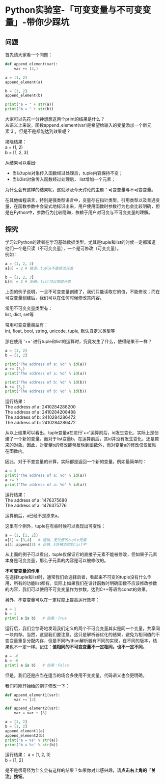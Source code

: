 # Python实验室-「可变变量与不可变变量」-带你少踩坑

## 问题
首先请大家看一个问题：
```python
def append_element(var):
    var += (3,)

a = (1, 2)
append_element(a)

b = [1, 2]
append_element(b)

print("a = " + str(a))
print("b = " + str(b))
```
大家可以先花一分钟想想这两个print的结果是什么？  
从语义上来说，函数append_element(var)是希望给输入的变量添加一个新元素'3'，但是不是都能达到效果呢？

揭晓结果：  
a = (1, 2)  
b = [1, 2, 3]  

从结果可以看出:
- 当以tuple对象传入函数经过处理后，tuple内容保持不变；
- 当以list对象传入函数经过处理后， list增加一个元素；

为什么会有这样的结果呢，这就涉及今天讨论的主题：可变变量与不可变变量。

在其他编程语言，特别是强类型语言中，变量存在指针类型，引用类型以及普通变量，在函数参数中会显式地标识出来，用户使用函数时参数行为也会比较明确，但是在Python中，参数行为比较隐晦，依赖于用户对可变与不可变变量的理解。

## 探究
学习过Python的读者在学习基础数据类型，尤其是tuple和list的时候一定都知道他们一个是只读（不可变变量），一个是可修改（可变变量）。  
例如：
```python
a = (1, 2, 3)
a[0] = 2 # 错误，tuple不能修改元素

b = [1, 2, 3]
b[0] = 2 # 正确，list可以修改元素
```
上面的例子说明，一旦不可变变量创建了，我们只能读取它的值，不能修改；而在可变变量创建后，我们可以在任何时候修改其内容。

常用不可变变量类型有：  
list, dict, set等

常用可变变量类型有：  
int, float, bool, string, unicode, tuple, 默认自定义类型等

那在使用 '+=' 进行tuple和list的运算时，究竟发生了什么，使得结果不一样？
```python
a = (1, 2)
b = [1, 2]

print("The address of a: %d" % id(a))
a += (3,)
print("The address of a: %d" % id(a))

print("The address of b: %d" % id(b))
b += (3,)
print("The address of b: %d" % id(b))
```
运行结果：  
The address of a: 2410284288200  
The address of a: 2410284208488  
The address of b: 2410284286472  
The address of b: 2410284286472  

从以上结果可以看出，tuple变量a在进行'+='运算前后，id发生变化，实际上是创建了一个新的变量。而对于list变量b，在运算前后，其id并没有发生变化，还是原来的对象。因此，对变量b的修改能够反映到函数外，而对变量a的修改仅仅反映在函数内。

因此，对于不变变量的计算，实际都是返回一个新的变量。例如最简单的：
```python
a = 3
print("The address of a: %d" % id(a))
a += 3
print("The address of a: %d" % id(a))
```
运行结果：  
The address of a: 1476375680    
The address of a: 1476375776  

运算前后，a已经不是原来a。

这里有个例外，tuple在有些时候可以表现出可变性：
```python
a = (1, [1, 2])
a[1] = [3,4]   # 错误，无法修改tuple元素
a[1].append(5) # 正确，5将被添加到list中
```
从上面的例子可以看出，tuple仅保证它的直接子元素不能被修改，但如果子元素本身是可变变量，那么子元素的内容是可以被修改的。

**不可变变量的作用**  
在选择tuple和list时，通常我们会选择后者，看起来不可变的tuple没有什么作用，所有的功能list都有。实际上如果我们在设计函数时明确函数不应该修改参数的内容，我们可以使用不可变变量作为参数，达到C++等语言const的效果。

另外，不变变量可以在一定程度上提高运行效率：
```python
a = 1
b = 1
print( a is b)   # 结果：True
```
运行后，我们会惊奇地发现我们定义的两个不可变变量其实是同一个变量，共享同一块内存。当然，这里我们要注意，这只是解析器优化的结果，避免为相同值的不变变量重复分配内存，但是不同Python解析器有不同的实现，在不同的版本，结果也不一定一样。记住：**值相同的不可变变量不一定相同，也不一定不同**。

```python
a = -6
b = -6
print( a is b)   # 结果：False
```
但是，我们还是应当在适当的场合多使用不变变量，代码语义也会更明确。

我们将刚开始给的例子修改一下：
```python
def append_element1(var):
    var += [3]

def append_element2(var):
    var = var + [3]

a = [1, 2]
b = [1, 2]
append_element1(a)
append_element2(b)
print('a = %s' % str(a))
print('b = %s' % str(b))
```
运行结果：
a = [1, 2, 3]  
b = [1, 2]  

是不是很奇怪为什么会有这样的结果？如果你对此感兴趣，请**点击右上角的「关注」按钮**。